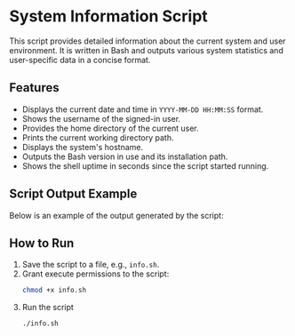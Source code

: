 # System Information Script

This script provides detailed information about the current system and user environment. It is written in Bash and outputs various system statistics and user-specific data in a concise format.

## Features

- Displays the current date and time in `YYYY-MM-DD HH:MM:SS` format.
- Shows the username of the signed-in user.
- Provides the home directory of the current user.
- Prints the current working directory path.
- Displays the system's hostname.
- Outputs the Bash version in use and its installation path.
- Shows the shell uptime in seconds since the script started running.

## Script Output Example

Below is an example of the output generated by the script:

## How to Run

1. Save the script to a file, e.g., `info.sh`.
2. Grant execute permissions to the script:
   ```bash
   chmod +x info.sh
   ```
3. Run the script
   ```bash
   ./info.sh
   ```
